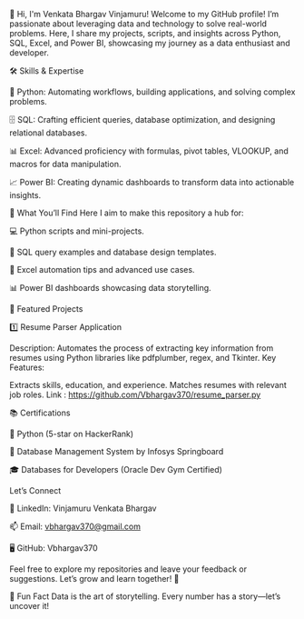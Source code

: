 <!-- ## Hi there 👋 -->

<!--
**Vbhargav370/vbhargav370** is a ✨ _special_ ✨ repository because its `README.md` (this file) appears on your GitHub profile.

Here are some ideas to get you started:

- 🔭 I’m currently working on ...
- 🌱 I’m currently learning ...
- 👯 I’m looking to collaborate on ...
- 🤔 I’m looking for help with ...
- 💬 Ask me about ...
- 📫 How to reach me: ...
- 😄 Pronouns: ...
- ⚡ Fun fact: ...
-->

👋 Hi, I'm Venkata Bhargav Vinjamuru!
Welcome to my GitHub profile! I’m passionate about leveraging data and technology to solve real-world problems. Here, I share my projects, scripts, and insights across Python, SQL, Excel, and Power BI, showcasing my journey as a data enthusiast and developer.

🛠️ Skills & Expertise

🐍 Python: Automating workflows, building applications, and solving complex problems.

🗄️ SQL: Crafting efficient queries, database optimization, and designing relational databases.

📊 Excel: Advanced proficiency with formulas, pivot tables, VLOOKUP, and macros for data manipulation.

📈 Power BI: Creating dynamic dashboards to transform data into actionable insights.

🚀 What You’ll Find Here
I aim to make this repository a hub for:

💻 Python scripts and mini-projects.

📂 SQL query examples and database design templates.

📑 Excel automation tips and advanced use cases.

📊 Power BI dashboards showcasing data storytelling.


📌 Featured Projects

1️⃣ Resume Parser Application

Description: Automates the process of extracting key information from resumes using Python libraries like pdfplumber, regex, and Tkinter.
Key Features:

Extracts skills, education, and experience.
Matches resumes with relevant job roles. 
Link : https://github.com/Vbhargav370/resume_parser.py

📚 Certifications

🌟 Python (5-star on HackerRank)

🏅 Database Management System by Infosys Springboard

🎓 Databases for Developers (Oracle Dev Gym Certified)

Let’s Connect

💼 LinkedIn: Vinjamuru Venkata Bhargav

📫 Email: vbhargav370@gmail.com

🖥️ GitHub: Vbhargav370

Feel free to explore my repositories and leave your feedback or suggestions. Let’s grow and learn together! 🚀

🖤 Fun Fact
Data is the art of storytelling. Every number has a story—let’s uncover it!






